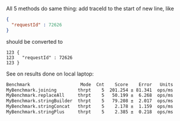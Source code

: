 All 5 methods do same thing: add traceId to the start of new line, like
```json
{
  "requestId" : 72626
}
``` 
should be converted to
```text
123 {
123   "requestId" : 72626
123 }
```

See on results done on local laptop:

```bash
Benchmark                   Mode  Cnt    Score    Error   Units
MyBenchmark.joining        thrpt    5  201.254 ± 81.341  ops/ms
MyBenchmark.replaceAll     thrpt    5   50.199 ±  6.268  ops/ms
MyBenchmark.stringBuilder  thrpt    5   79.208 ±  2.017  ops/ms
MyBenchmark.stringConcat   thrpt    5    2.178 ±  1.159  ops/ms
MyBenchmark.stringPlus     thrpt    5    2.385 ±  0.218  ops/ms
```